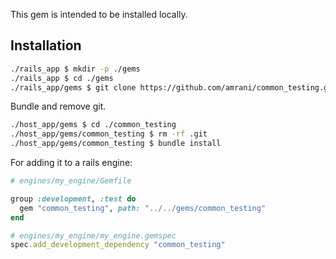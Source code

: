 This gem is intended to be installed locally.

## Installation

```zsh
./rails_app $ mkdir -p ./gems
./rails_app $ cd ./gems
./rails_app/gems $ git clone https://github.com/amrani/common_testing.git
```

Bundle and remove git.

```zsh
./host_app/gems $ cd ./common_testing
./host_app/gems/common_testing $ rm -rf .git
./host_app/gems/common_testing $ bundle install
```

For adding it to a rails engine:

```ruby
# engines/my_engine/Gemfile

group :development, :test do
  gem "common_testing", path: "../../gems/common_testing"
end
```

```ruby
# engines/my_engine/my_engine.gemspec
spec.add_development_dependency "common_testing"
```
